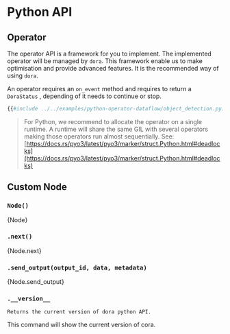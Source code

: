 # Python API

<!---
This file is auto-generated using:
node .scripts/generate-python-api-doc.js
-->


## Operator

The operator API is a framework for you to implement. The implemented operator will be managed by `dora`. This framework enable us to make optimisation and provide advanced features. It is the recommended way of using `dora`.

An operator requires an `on_event` method and requires to return a `DoraStatus` , depending of it needs to continue or stop.

```python
{{#include ../../examples/python-operator-dataflow/object_detection.py:0:25}}
```

> For Python, we recommend to allocate the operator on a single runtime. A runtime will share the same GIL with several operators making those operators run almost sequentially. See: [https://docs.rs/pyo3/latest/pyo3/marker/struct.Python.html#deadlocks](https://docs.rs/pyo3/latest/pyo3/marker/struct.Python.html#deadlocks)


## Custom Node

### `Node()`

{Node}

### `.next()`

{Node.next}

### `.send_output(output_id, data, metadata)`

{Node.send_output}

### `.__version__`

```
Returns the current version of dora python API.
```

This command will show the current version of cora.
